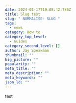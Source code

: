 ```yaml
---
date: 2024-01-17T19:08:42.786Z
title: Slug test
slug: " NORMALISE- SLUG "
tags:
  - news
category: How to
category_top_level:
  - Guides
category_second_level: []
author: Jay Speakman
thumbnail: ""
big_picture: ""
popularity: ""
meta_title: ""
meta_description: ""
meta_keywords: ""
json_ld: ""
---
```

t﻿est